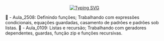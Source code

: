 <div align="center""><a href="https://git.io/typing-svg"><img src="https://readme-typing-svg.demolab.com?font=Fira+Code&weight=700&size=26&pause=1000&color=86F773&center=true&vCenter=true&width=435&lines=Estudando+Haskell+%F0%9F%8D%83;Programa%C3%A7%C3%A3o+Funcional+%F0%9F%92%BB" alt="Typing SVG" /></a></div>

🌱 - Aula_2508: Definindo funções; Trabalhando com expressões condicionais, equações guardadas, casamento de padrões e padrões sob listas.
🌱 - Aula_0109: Listas e recursão; Trabalhando com geradores dependentes, guardas, função zip e funções recursivas.
